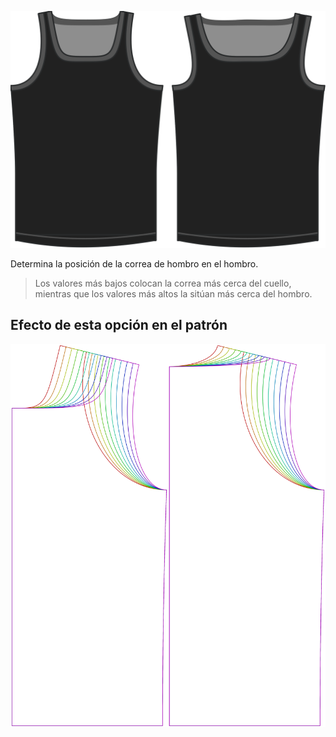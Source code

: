 ![Opción de colocación de la correa de hombro en Aaron](./shoulderstrapplacement.svg)

Determina la posición de la correa de hombro en el hombro.

> Los valores más bajos colocan la correa más cerca del cuello, mientras que los valores más altos la sitúan más cerca del hombro.

## Efecto de esta opción en el patrón

![Esta imagen muestra el efecto de esta opción superponiendo varias variantes que tienen un valor diferente para esta opción](aaron_shoulderstrapplacement_sample.svg "Efecto de esta opción en el patrón")
